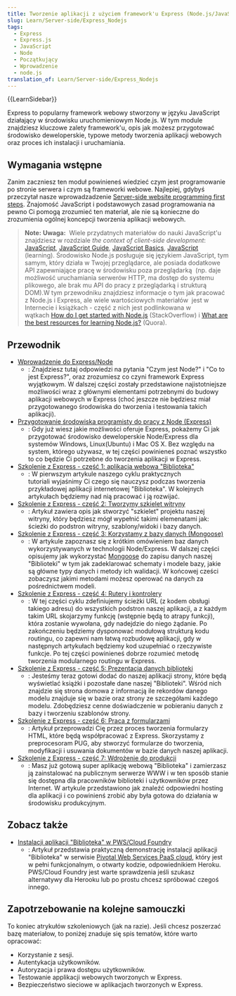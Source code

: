 ```yaml
---
title: Tworzenie aplikacji z użyciem framework'u Express (Node.js/JavaScript)
slug: Learn/Server-side/Express_Nodejs
tags:
  - Express
  - Express.js
  - JavaScript
  - Node
  - Początkujący
  - Wprowadzenie
  - node.js
translation_of: Learn/Server-side/Express_Nodejs
---
```

{{LearnSidebar}}

Express to popularny framework webowy stworzony w języku JavaScript działający w środowisku uruchomieniowym Node.js. W tym module znajdziesz kluczowe zalety framework'u, opis jak możesz przygotować środowisko deweloperskie, typowe metody tworzenia aplikacji webowych oraz proces ich instalacji i uruchamiania.

## Wymagania wstępne

Zanim zaczniesz ten moduł powinieneś wiedzieć czym jest programowanie po stronie serwera i czym są frameworki webowe. Najlepiej, gdybyś przeczytał nasze wprowadzadzenie [Server-side website programming first steps](/pl/docs/Learn/Server-side/First_steps). Znajomość JavaScript i podstawowych zasad programowania na pewno Ci pomogą zrozumieć ten materiał, ale nie są konieczne do zrozumienia ogólnej koncepcji tworzenia aplikacji webowych.

> **Note:** **Uwaga:**  Wiele przydatnych materiałów do nauki JavaScript'u znajdziesz w rozdziale *the context of client-side development*: [JavaScript](/pl/docs/Web/JavaScript), [JavaScript Guide](/pl/docs/Web/JavaScript/Guide), [JavaScript Basics](/pl/docs/Learn/Getting_started_with_the_web/JavaScript_basics), [JavaScript](/pl/docs/Learn/JavaScript) (learning). Środowisko Node.js posługuje się językiem JavaScript, tym samym, który działa w Twojej przeglądarce, ale posiada dodatkowe API zapewniające pracę w środowisku poza przeglądarką  (np. daje możliwość uruchamiania serwerów HTTP, ma dostęp do systemu plikowego, ale brak mu API do pracy z przeglądarką i strukturą DOM).W tym przewodniku znajdziesz informacje o tym jak pracować z Node.js i Express, ale wiele wartościowych materiałów  jest w Internecie i książkach - część z nich jest podlinkowana w wątkach [How do I get started with Node.js](http://stackoverflow.com/a/5511507/894359) (StackOverflow) i [What are the best resources for learning Node.js?](https://www.quora.com/What-are-the-best-resources-for-learning-Node-js?) (Quora).

## Przewodnik

- [Wprowadzenie do Express/Node](/pl/docs/Learn/Server-side/Express_Nodejs/Introduction)
  - : Znajdziesz tutaj odpowiedzi na pytania "Czym jest Node?" i "Co to jest Express?", oraz zrozumiesz co czyni framework Express wyjątkowym. W dalszej części zostały przedstawione najistotniejsze możliwości wraz z głównymi elementami potrzebnymi do budowy aplikacji webowych w Express (choć jeszcze nie będziesz miał przygotowanego środowiska do tworzenia i testowania takich aplikacji).
- [Przygotowanie środowiska programisty do pracy z Node (Express)](/pl/docs/Learn/Server-side/Express_Nodejs/development_environment)
  - : Gdy już wiesz jakie możliwości oferuje Express, pokażemy Ci jak przygotować środowisko deweloperskie Node/Express dla systemów Windows, Linux(Ubuntu) i Mac OS X. Bez względu na system, którego używasz, w tej części powinieneś poznać wszystko to co będzie Ci potrzebne do tworzenia aplikacji w Express.
- [Szkolenie z Express - część 1: aplikacja webowa "Biblioteka"](/pl/docs/Learn/Server-side/Express_Nodejs/Tutorial_local_library_website)
  - : W pierwszym artykule naszego cyklu praktycznych tutoriali wyjaśnimy Ci czego się nauczysz podczas tworzenia przykładowej aplikacji internetowej "Biblioteka". W kolejnych artykułach będziemy nad nią pracować i ją rozwijać.
- [Szkolenie z Express - część 2: Tworzymy szkielet witryny](/pl/docs/Learn/Server-side/Express_Nodejs/skeleton_website)
  - : Artykuł zawiera opis jak stworzyć "szkielet" projektu naszej witryny, który będziesz mógł wypełnić takimi elemenatami jak: ścieżki do podstron witryny, szablony/widoki i bazy danych.
- [Szkolenie z Express - część 3: Korzystamy z bazy danych (Mongoose)](/pl/docs/Learn/Server-side/Express_Nodejs/mongoose)
  - : W artykule zapoznasz się z krótkim omówieniem baz danych wykorzystywanych w technologii Node/Express. W dalszej części opisujemy jak wykorzystać [Mongoose](http://mongoosejs.com/) do zapisu danych naszej "Biblioteki" w tym jak zadeklarować schematy i modele bazy, jakie są główne typy danych i metody ich walidacji. W końcowej cześci zobaczysz jakimi metodami możesz operować na danych za pośrednictwem modeli.
- [Szkolenie z Express - część 4: Rutery i kontrolery](/pl/docs/Learn/Server-side/Express_Nodejs/routes)
  - : W tej części cyklu zdefiniujemy ścieżki URL (z kodem obsługi takiego adresu) do wszystkich podstron naszej aplikacji, a z każdym takim URL skojarzymy funkcję (wstępnie będą to atrapy funkcji), która zostanie wywołana, gdy nadejdzie do niego żądanie. Po zakończeniu będziemy dysponować modułową strukturą kodu routingu, co zapewni nam łatwą rozbudowę aplikacji, gdy w następnych artykułach będziemy kod uzupełniać o rzeczywiste funkcje. Po tej części powinieneś dobrze rozumieć metodę tworzenia modularnego routingu w Express.
- [Szkolenie z Express - część 5: Prezentacja danych biblioteki](/pl/docs/Learn/Server-side/Express_Nodejs/Displaying_data)
  - : Jesteśmy teraz gotowi dodać do naszej aplikacji strony, które będą wyświetlać książki i pozostałe dane naszej "Biblioteki". Wśród nich znajdzie się strona domowa z informacją ile rekordów danego modelu znajduje się w bazie oraz strony ze szczegółami każdego modelu. Zdobędziesz cenne doświadczenie w pobieraniu danych z bazy i tworzeniu szablonów strony.
- [Szkolenie z Express - część 6: Praca z formularzami](/pl/docs/Learn/Server-side/Express_Nodejs/forms)
  - : Artykuł przeprowadzi Cię przez proces tworzenia formularzy HTML, które będą współpracować z Express. Skorzystamy z preprocesoram PUG, aby stworzyć formularze do tworzenia, modyfikacji i usuwania dokumentów w bazie danych naszej aplikacji.
- [Szkolenie z Express - część 7: Wdrożenie do produkcji](/pl/docs/Learn/Server-side/Express_Nodejs/deployment)
  - : Masz już gotową super aplikację webową "Biblioteka" i zamierzasz ją zainstalować na publicznym serwerze WWW i w ten sposób stanie się dostępna dla pracowników biblioteki i użytkowników przez Internet. W artykule przedstawiono jak znaleźć odpowiedni hosting dla aplikacji i co powinienś zrobić aby była gotowa do działania w środowisku produkcyjnym.

## Zobacz także

- [Instalacji aplikacji "Biblioteka" w PWS/Cloud Foundry](/pl/docs/Learn/Server-side/Express_Nodejs/Installing_on_PWS_Cloud_Foundry)
  - : Artykuł przedstawia praktyczną demonstrację instalacji aplikacji "Biblioteka" w serwisie [Pivotal Web Services PaaS cloud](http://run.pivotal.io), który jest w pełni funkcjonalnym, o otwarty kodzie, odpowiednikiem Heroku. PWS/Cloud Foundry jest warte sprawdzenia jeśli szukasz alternatywy dla Herooku lub po prostu chcesz spróbować czegoś innego.

## Zapotrzebowanie na kolejne samouczki

To koniec atrykułów szkoleniowych (jak na razie). Jeśli chcesz poszerzać bazę materiałow, to poniżej znaduje się spis tematów, które warto opracować:

- Korzystanie z sesji.
- Autentykacja użytkowników.
- Autoryzacja i prawa dostępu użytkowników.
- Testowanie applikacji webowych tworzonych w Express.
- Bezpieczeństwo sieciowe w aplikacjach tworzonych w Express.
